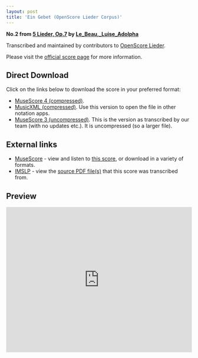 ```yaml
---
layout: post
title: 'Ein Gebet (OpenScore Lieder Corpus)'
---
```


__No.2 from [5 Lieder, Op.7](https://fourscoreandmore.org/openscore/lieder/Le_Beau,_Luise_Adolpha/5_Lieder,_Op.7/) by [Le_Beau,_Luise_Adolpha](https://fourscoreandmore.org/openscore/lieder/Le_Beau,_Luise_Adolpha)__

Transcribed and maintained by contributors to [OpenScore Lieder].

Please visit the [official score page] for more information.

[official score page]: https://musescore.com/openscore-lieder-corpus/scores/6575669
[OpenScore Lieder]: https://musescore.com/openscore-lieder-corpus

## Direct Download

Click on the links below to download the score in your preferred format:
- [MuseScore 4 (compressed)](https://github.com/openscore/lieder/blob/main/scores/Le_Beau,_Luise_Adolpha/5_Lieder,_Op.7/2_Ein_Gebet/lc6575669.mscz?raw=true).
- [MusicXML (compressed)](https://github.com/openscore/lieder/blob/main/scores/Le_Beau,_Luise_Adolpha/5_Lieder,_Op.7/2_Ein_Gebet/lc6575669.mxl?raw=true). Use this version to open the file in other notation apps.
- [MuseScore 3 (uncompressed)](https://github.com/openscore/lieder/blob/main/scores/Le_Beau,_Luise_Adolpha/5_Lieder,_Op.7/2_Ein_Gebet/lc6575669.mscx?raw=true). This is the version as transcribed by our team (with no updates etc.). It is uncompressed (so a larger file).

## External links

- [MuseScore] - view and listen to [this score][MuseScore], or download in a variety of formats.
- [IMSLP] - view the [source PDF file(s)][IMSLP] that this score was transcribed from.

[MuseScore]: https://musescore.com/score/6575669
[IMSLP]: https://imslp.org/wiki/Special:ReverseLookup/619226

## Preview

<iframe width="100%" height="394" src="https://musescore.com/openscore-lieder-corpus/scores/6575669/embed" frameborder="0" allowfullscreen allow="autoplay; fullscreen"></iframe>
